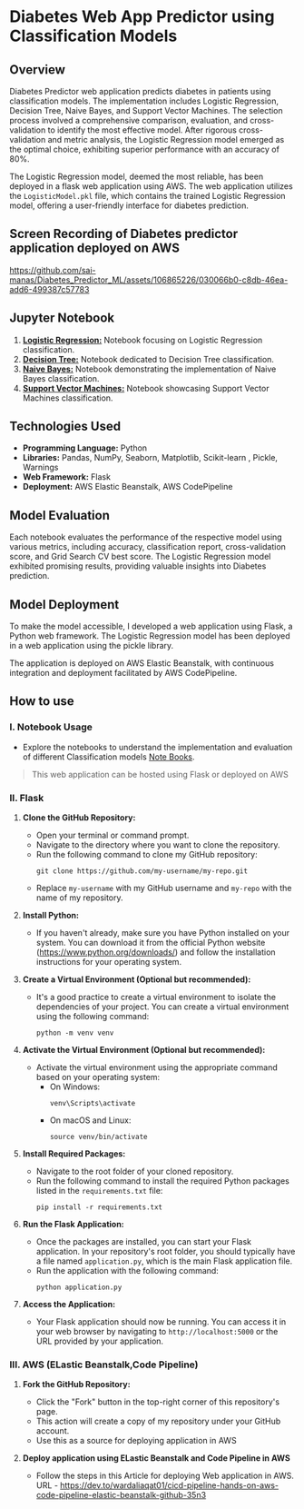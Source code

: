 # Diabetes Web App Predictor using Classification Models

## Overview

Diabetes Predictor web application predicts diabetes in patients using classification models. The implementation includes Logistic Regression, Decision Tree, Naive Bayes, and Support Vector Machines. The selection process involved a comprehensive comparison, evaluation, and cross-validation to identify the most effective model. After rigorous cross-validation and metric analysis, the Logistic Regression model emerged as the optimal choice, exhibiting superior performance with an accuracy of 80%.

The Logistic Regression model, deemed the most reliable, has been deployed in a flask web application using AWS. The web application utilizes the `LogisticModel.pkl` file, which contains the trained Logistic Regression model, offering a user-friendly interface for diabetes prediction.

## Screen Recording of Diabetes predictor application deployed on AWS
https://github.com/sai-manas/Diabetes_Predictor_ML/assets/106865226/030066b0-c8db-46ea-add6-499387c57783

## Jupyter Notebook

1. [**Logistic Regression:**](https://github.com/sai-manas/Diabetes_Predictor_ML/blob/main/Notebooks/Logistic_Regresssion.ipynb) Notebook focusing on Logistic Regression classification.
2. [**Decision Tree:**](https://github.com/sai-manas/Diabetes_Predictor_ML/blob/main/Notebooks/Decision_Tree_Classifier.ipynb) Notebook dedicated to Decision Tree classification.
3. [**Naive Bayes:**](https://github.com/sai-manas/Diabetes_Predictor_ML/blob/main/Notebooks/Naive_Bayes_GaussianNB.ipynb) Notebook demonstrating the implementation of Naive Bayes classification.
4. [**Support Vector Machines:**](https://github.com/sai-manas/Diabetes_Predictor_ML/blob/main/Notebooks/Support_Vector_Classification.ipynb) Notebook showcasing Support Vector Machines classification.

## Technologies Used

- **Programming Language:** Python
- **Libraries:** Pandas, NumPy, Seaborn, Matplotlib, Scikit-learn , Pickle, Warnings
- **Web Framework:** Flask
- **Deployment:** AWS Elastic Beanstalk, AWS CodePipeline

## Model Evaluation

Each notebook evaluates the performance of the respective model using various metrics, including accuracy, classification report, cross-validation score, and Grid Search CV best score. The Logistic Regression model exhibited promising results, providing valuable insights into Diabetes prediction.

## Model Deployment

To make the model accessible, I developed a web application using Flask, a Python web framework. The Logistic Regression model has been deployed in a web application using the pickle library. 

The application is deployed on AWS Elastic Beanstalk, with continuous integration and deployment facilitated by AWS CodePipeline.

## How to use

### I. Notebook Usage
   - Explore the notebooks to understand the implementation and evaluation of different Classification models [Note Books](https://github.com/sai-manas/Diabetes_Predictor_ML/tree/main/Notebooks).

> This web application can be hosted using Flask or deployed on AWS
### II. Flask
1. **Clone the GitHub Repository:**
   - Open your terminal or command prompt.
   - Navigate to the directory where you want to clone the repository.
   - Run the following command to clone my GitHub repository:
     ```
     git clone https://github.com/my-username/my-repo.git
     ```
   - Replace `my-username` with my GitHub username and `my-repo` with the name of my repository.
     
2. **Install Python:**
   - If you haven't already, make sure you have Python installed on your system. You can download it from the official Python website (https://www.python.org/downloads/) and follow the installation instructions for your operating system.
     
3. **Create a Virtual Environment (Optional but recommended):**
   - It's a good practice to create a virtual environment to isolate the dependencies of your project. You can create a virtual environment using the following command:
     ```
     python -m venv venv
     ```
4. **Activate the Virtual Environment (Optional but recommended):**
   - Activate the virtual environment using the appropriate command based on your operating system:
     - On Windows:
       ```
       venv\Scripts\activate
       ```
     - On macOS and Linux:
       ```
       source venv/bin/activate
       ```
5. **Install Required Packages:**
   - Navigate to the root folder of your cloned repository.
   - Run the following command to install the required Python packages listed in the `requirements.txt` file:
     ```
     pip install -r requirements.txt
     ```
6. **Run the Flask Application:**
   - Once the packages are installed, you can start your Flask application. In your repository's root folder, you should typically have a file named `application.py`, which is the main Flask application file.
   - Run the application with the following command:
     ```
     python application.py
     ```
7. **Access the Application:**
   - Your Flask application should now be running. You can access it in your web browser by navigating to `http://localhost:5000` or the URL provided by your application.

### III. AWS (ELastic Beanstalk,Code Pipeline)
1. **Fork the GitHub Repository:**
   - Click the "Fork" button in the top-right corner of this repository's page.
   - This action will create a copy of my repository under your GitHub account.
   - Use this as a source for deploying application in AWS
     
2. **Deploy application using ELastic Beanstalk and Code Pipeline in AWS**
   - Follow the steps in this Article for deploying Web application in AWS. URL - https://dev.to/wardaliaqat01/cicd-pipeline-hands-on-aws-code-pipeline-elastic-beanstalk-github-35n3
